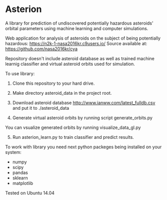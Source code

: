# Asterion

A library for prediction of undiscovered potentially hazardous asteroids' orbital parameters using machine learning and computer simulations.

Web application for analysis of asteroids on the subject of being potentially hazardous:
https://n2k-1-nasa2016kr.c9users.io/
Source available at: https://github.com/nasa2016kr/cya


Repository doesn't include asteroid database as well as trained machine learnig classifier and virtual asteroid orbits used for simulation.

To use library:

1. Clone this repository to your hard drive.

2. Make directory asteroid_data in the project root.

3. Download asteroid database http://www.ianww.com/latest_fulldb.csv and put it to ./asteroid_data

4. Generate virtual asteroid orbits by running script generate_orbits.py

You can vsualize generated orbits by running visualize_data_gl.py

5. Run asterion_learn.py to train classifier and predict results.

To work with library you need next python packeges being installed on your system:

- numpy
- scipy
- pandas
- sklearn
- matplotlib

Tested on Ubuntu 14.04





